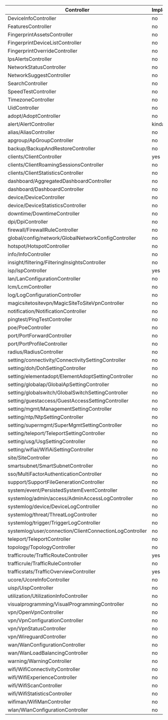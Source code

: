 | Controller                                              | Implemented | Tested |
|---------------------------------------------------------|-------------|--------|
| DeviceInfoController                                    | no          | no     |
| FeaturesController                                      | no          | no     |
| FingerprintAssetsController                             | no          | no     |
| FingerprintDeviceListController                         | no          | no     |
| FingerprintOverrideController                           | no          | no     |
| IpsAlertsController                                     | no          | no     |
| NetworkStatusController                                 | no          | no     |
| NetworkSuggestController                                | no          | no     |
| SearchController                                        | no          | no     |
| SpeedTestController                                     | no          | no     |
| TimezoneController                                      | no          | no     |
| UidController                                           | no          | no     |
| adopt/AdoptController                                   | no          | no     |
| alert/AlertController                                   | kinda       | no     |
| alias/AliasController                                   | no          | no     |
| apgroup/ApGroupController                               | no          | no     |
| backup/BackupAndRestoreController                       | no          | no     |
| clients/ClientController                                | yes         | kinda  |
| clients/ClientRoamingSessionsController                 | no          | no     |
| clients/ClientStatisticsController                      | no          | no     |
| dashboard/AggregatedDashboardController                 | no          | no     |
| dashboard/DashboardController                           | no          | no     |
| device/DeviceController                                 | no          | no     |
| device/DeviceStatisticsController                       | no          | no     |
| downtime/DowntimeController                             | no          | no     |
| dpi/DpiController                                       | no          | no     |
| firewall/FirewallRuleController                         | no          | no     |
| global/config/network/GlobalNetworkConfigController     | no          | no     |
| hotspot/HotspotController                               | no          | no     |
| info/InfoController                                     | no          | no     |
| insight/filtering/FilteringInsightsController           | no          | no     |
| isp/IspController                                       | yes         | kinda  |
| lan/LanConfigurationController                          | no          | no     |
| lcm/LcmController                                       | no          | no     |
| log/LogConfigurationController                          | no          | no     |
| magicsitetositevpn/MagicSiteToSiteVpnController         | no          | no     |
| notification/NotificationController                     | no          | no     |
| pingtest/PingTestController                             | no          | no     |
| poe/PoeController                                       | no          | no     |
| port/PortForwardController                              | no          | no     |
| port/PortProfileController                              | no          | no     |
| radius/RadiusController                                 | no          | no     |
| setting/connectivity/ConnectivitySettingController      | no          | no     |
| setting/doh/DohSettingController                        | no          | no     |
| setting/elementadopt/ElementAdoptSettingController      | no          | no     |
| setting/globalap/GlobalApSettingController              | no          | no     |
| setting/globalswitch/GlobalSwitchSettingController      | no          | no     |
| setting/guestaccess/GuestAccessSettingController        | no          | no     |
| setting/mgmt/ManagementSettingController                | no          | no     |
| setting/ntp/NtpSettingController                        | no          | no     |
| setting/supermgmt/SuperMgmtSettingController            | no          | no     |
| setting/teleport/TeleportSettingController              | no          | no     |
| setting/usg/UsgSettingController                        | no          | no     |
| setting/wifiai/WifiAiSettingController                  | no          | no     |
| site/SiteController                                     | no          | no     |
| smartsubnet/SmartSubnetController                       | no          | no     |
| sso/MultiFactorAuthenticationController                 | no          | no     |
| support/SupportFileGenerationController                 | no          | no     |
| system/event/PersistedSystemEventController             | no          | no     |
| systemlog/admin/access/AdminAccessLogController         | no          | no     |
| systemlog/device/DeviceLogController                    | no          | no     |
| systemlog/threat/ThreatLogController                    | no          | no     |
| systemlog/trigger/TriggerLogController                  | no          | no     |
| systemlog/user/connection/ClientConnectionLogController | no          | no     |
| teleport/TeleportController                             | no          | no     |
| topology/TopologyController                             | no          | no     |
| trafficroute/TrafficRouteController                     | yes         | yes    |
| trafficrule/TrafficRuleController                       | no          | no     |
| trafficstats/TrafficOverviewController                  | yes         | no     |
| ucore/UcoreInfoController                               | no          | no     |
| uisp/UispController                                     | no          | no     |
| utilization/UtilizationInfoController                   | no          | no     |
| visualprogramming/VisualProgrammingController           | no          | no     |
| vpn/OpenVpnController                                   | no          | no     |
| vpn/VpnConfigurationController                          | no          | no     |
| vpn/VpnStatusController                                 | no          | no     |
| vpn/WireguardController                                 | no          | no     |
| wan/WanConfigurationController                          | no          | no     |
| wan/WanLoadBalancingController                          | no          | no     |
| warning/WarningController                               | no          | no     |
| wifi/WifiConnectivityController                         | no          | no     |
| wifi/WifiExperienceController                           | no          | no     |
| wifi/WifiScanController                                 | no          | no     |
| wifi/WifiStatisticsController                           | no          | no     |
| wifiman/WifiManController                               | no          | no     |
| wlan/WlanConfigurationController                        | no          | no     |
